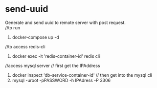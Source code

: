 # send-uuid
Generate and send uuid to remote server with post request. <br>
//to run

1. docker-compose up -d

//to access redis-cli

1. docker exec -it 'redis-container-id' redis cli

//access mysql server 
// first get the IPAddress
1. docker inspect 'db-service-container-id' 
// then get into the mysql cli
2. mysql -uroot -pPASSWORD -h IPAdress -P 3306
